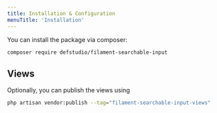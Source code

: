 ```yaml
---
title: Installation & Configuration
menuTitle: 'Installation'
---
```


You can install the package via composer:

``` bash
composer require defstudio/filament-searchable-input
```

## Views

Optionally, you can publish the views using

```bash
php artisan vendor:publish --tag="filament-searchable-input-views"
```
